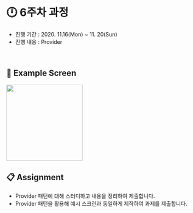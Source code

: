 # :clock12: 6주차 과정

- 진행 기간 : 2020. 11.16(Mon) ~ 11. 20(Sun)
- 진행 내용 : Provider

<br>


## :iphone: Example Screen
<img width = "200" src = "https://user-images.githubusercontent.com/55150540/98876869-8810f480-24c2-11eb-83af-f075fa6d5a7c.gif">


<br>

## :clipboard: Assignment
- Provider 패턴에 대해 스터디하고 내용을 정리하여 제출합니다.
- Provider 패턴을 활용해 예시 스크린과 동일하게 제작하여 과제를 제출합니다.

